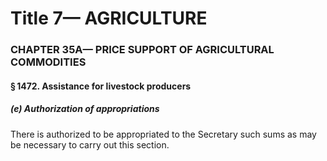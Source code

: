 
# Title 7— AGRICULTURE
### CHAPTER 35A— PRICE SUPPORT OF AGRICULTURAL COMMODITIES
#### § 1472. Assistance for livestock producers
##### (e) Authorization of appropriations

There is authorized to be appropriated to the Secretary such sums as may be necessary to carry out this section.
